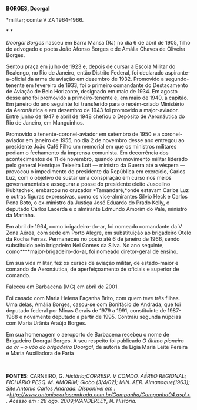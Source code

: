 **BORGES, Doorgal**

\*militar; comte V ZA 1964-1966.

* *

*Doorgal Borges* nasceu em Barra Mansa (RJ) no dia 6 de abril de 1905,
filho do advogado e poeta João Afonso Borges e de Amália Chaves de
Oliveira Borges.

Sentou praça em julho de 1923 e, depois de cursar a Escola Militar do
Realengo, no Rio de Janeiro, então Distrito Federal, foi declarado
aspirante-a-oficial da arma de aviação em dezembro de 1932. Promovido a
segundo-tenente em fevereiro de 1933, foi o primeiro comandante do
Destacamento de Aviação de Belo Horizonte, designado em maio de 1934. Em
agosto desse ano foi promovido a primeiro-tenente e, em maio de 1940, a
capitão. Em janeiro do ano seguinte foi transferido para o recém-criado
Ministério da Aeronáutica e em dezembro de 1943 foi promovido a
major-aviador. Entre junho de 1947 e abril de 1948 chefiou o Depósito de
Aeronáutica do Rio de Janeiro, em Manguinhos.

Promovido a tenente-coronel-aviador em setembro de 1950 e a
coronel-aviador em janeiro de 1955, no dia 2 de novembro desse ano
entregou ao presidente João Café Filho um memorial em que os ministros
militares pediam o fechamento da imprensa comunista. Em decorrência dos
acontecimentos de 11 de novembro, quando um movimento militar liderado
pelo general Henrique Teixeira Lott — ministro da Guerra até a véspera —
provocou o impedimento do presidente da República em exercício, Carlos
Luz, com o objetivo de sustar uma conspiração em curso nos meios
governamentais e assegurar a posse do presidente eleito Juscelino
Kubitschek, embarcou no cruzador *Tamandaré,*onde estavam Carlos Luz e
outras figuras expressivas, como os vice-almirantes Sílvio Heck e Carlos
Pena Boto, o ex-ministro da Justiça José Eduardo do Prado Kelly, o
deputado Carlos Lacerda e o almirante Edmundo Amorim do Vale, ministro
da Marinha.

Em abril de 1964, como brigadeiro-do-ar, foi nomeado comandante da V
Zona Aérea, com sede em Porto Alegre, em substituição ao brigadeiro
Otelo da Rocha Ferraz. Permaneceu no posto até 6 de janeiro de 1966,
sendo substituído pelo brigadeiro Nei Gomes da Silva. No ano seguinte,
como****major-brigadeiro-do-ar, foi nomeado diretor-geral de ensino.

Em sua vida militar, fez os cursos de aviação militar, de estado-maior e
comando de Aeronáutica, de aperfeiçoamento de oficiais e superior de
comando.

Faleceu em Barbacena (MG) em abril de 2001.

Foi casado com Maria Helena Façanha Brito, com quem teve três filhas.
Uma delas, Amália Borges, casou-se com Bonifácio de Andrada, que foi
deputado federal por Minas Gerais de 1979 a 1991, constituinte de
1987-1988 e novamente deputado a partir de 1995. Contraiu segunda
núpcias com Maria Urânia Araújo Borges.

Em sua homenagem o aeroporto de Barbacena recebeu o nome de Brigadeiro
Doorgal Borges. A seu respeito foi publicado *O último pioneiro do ar –
o vôo do brigadeiro Doorgal*, de autoria de Lígia Maria Leite Pereira e
Maria Auxiliadora de Faria

 

**FONTES**: CARNEIRO, G. *História;*CORRESP. V COMDO. AÉREO REGIONAL;
FICHÁRIO PESQ. M. AMORIM; *Globo* (3/4/02); MIN. AER. *Almanaque*(1963);
Site Antonio Carlos Andrada. Disponível em :
\<http://www.antoniocarlosandrada.com.br/Campanha/Campanha04.asp\>.
Acesso em : 28 ago. 2009;WANDERLEY, N*. História.*
